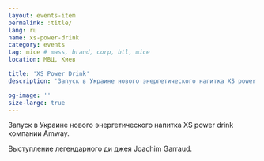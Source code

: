 ```yaml
---
layout: events-item
permalink: :title/
lang: ru
name: xs-power-drink
category: events
tag: mice # mass, brand, corp, btl, mice
location: МВЦ, Киев

title: 'XS Power Drink'
description: 'Запуск в Украине нового энергетического напитка XS power drink компании Amway'

og-image: ''
size-large: true
---
```


Запуск в Украине нового энергетического напитка XS power drink компании Amway.

Выступление легендарного ди джея Joachim Garraud.
